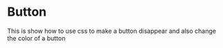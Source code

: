 # Button
This is show how to use css to make a button disappear and also change the color of a button
